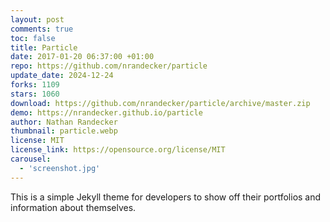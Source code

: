 ```yaml
---
layout: post
comments: true
toc: false
title: Particle
date: 2017-01-20 06:37:00 +01:00
repo: https://github.com/nrandecker/particle
update_date: 2024-12-24
forks: 1109
stars: 1060
download: https://github.com/nrandecker/particle/archive/master.zip
demo: https://nrandecker.github.io/particle
author: Nathan Randecker
thumbnail: particle.webp
license: MIT
license_link: https://opensource.org/license/MIT
carousel:
  - 'screenshot.jpg'
---
```


This is a simple Jekyll theme for developers to show off their portfolios and information about themselves.
